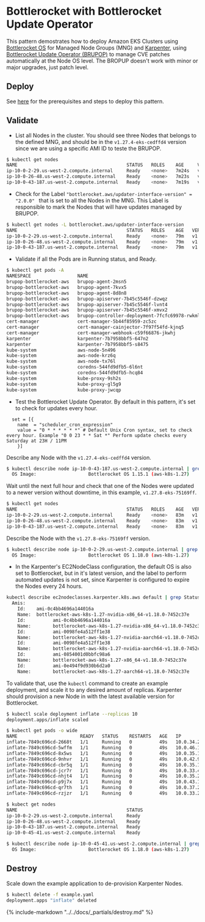 # Bottlerocket with Bottlerocket Update Operator

This pattern demostrates how to deploy Amazon EKS Clusters using [Bottlerocket OS](https://aws.amazon.com/bottlerocket/) for Managed Node Groups (MNG) and [Karpenter](https://karpenter.sh/), using [Bottlerocket Update Operator (BRUPOP)](https://github.com/bottlerocket-os/bottlerocket-update-operator) to manage CVE patches automatically at the Node OS level. The BROPUP doesn't work with minor or major upgrades, just patch level.

## Deploy

See [here](https://aws-ia.github.io/terraform-aws-eks-blueprints/getting-started/#prerequisites) for the prerequisites and steps to deploy this pattern.

## Validate

* List all Nodes in the cluster. You should see three Nodes that belongs to the defined MNG, and should be in the `v1.27.4-eks-cedffd4` version since we are using a specific AMI ID to teste the BRUPOP.

```bash
$ kubectl get nodes     
NAME                                        STATUS   ROLES    AGE     VERSION
ip-10-0-2-29.us-west-2.compute.internal     Ready    <none>   7m24s   v1.27.4-eks-cedffd4
ip-10-0-26-48.us-west-2.compute.internal    Ready    <none>   7m23s   v1.27.4-eks-cedffd4
ip-10-0-43-187.us-west-2.compute.internal   Ready    <none>   7m19s   v1.27.4-eks-cedffd4
```

* Check for the Label `"bottlerocket.aws/updater-interface-version" = "2.0.0" ` that is set to all the Nodes in the MNG. This Label is responsible to mark the Nodes that will have updates managed by BRUPOP.

```bash
$ kubectl get nodes -L bottlerocket.aws/updater-interface-version
NAME                                        STATUS   ROLES    AGE   VERSION               UPDATER-INTERFACE-VERSION
ip-10-0-2-29.us-west-2.compute.internal     Ready    <none>   79m   v1.27.4-eks-cedffd4   2.0.0
ip-10-0-26-48.us-west-2.compute.internal    Ready    <none>   79m   v1.27.4-eks-cedffd4   2.0.0
ip-10-0-43-187.us-west-2.compute.internal   Ready    <none>   79m   v1.27.4-eks-cedffd4   2.0.0
```

* Validate if all the Pods are in Running status, and Ready.

```bash
$ kubectl get pods -A
NAMESPACE                 NAME                                            READY   STATUS    RESTARTS        AGE
brupop-bottlerocket-aws   brupop-agent-2msn5                              1/1     Running   0               3m20s
brupop-bottlerocket-aws   brupop-agent-7kvx5                              1/1     Running   0               3m20s
brupop-bottlerocket-aws   brupop-agent-8d8n8                              1/1     Running   0               3m20s
brupop-bottlerocket-aws   brupop-apiserver-7b45c5546f-dzwqz               1/1     Running   0               3m20s
brupop-bottlerocket-aws   brupop-apiserver-7b45c5546f-lvnt4               1/1     Running   0               3m20s
brupop-bottlerocket-aws   brupop-apiserver-7b45c5546f-xmvx2               1/1     Running   0               3m20s
brupop-bottlerocket-aws   brupop-controller-deployment-7fcfc69978-rwkml   1/1     Running   0               3m20s
cert-manager              cert-manager-5b44f85959-zc5zc                   1/1     Running   0               4m2s
cert-manager              cert-manager-cainjector-7f97f54fd-kjnq5         1/1     Running   0               4m3s
cert-manager              cert-manager-webhook-c59f66876-jkwhj            1/1     Running   0               4m3s
karpenter                 karpenter-7b7958bbf5-647n2                      1/1     Running   0               11m
karpenter                 karpenter-7b7958bbf5-s8475                      1/1     Running   0               11m
kube-system               aws-node-5n496                                  2/2     Running   0               10m
kube-system               aws-node-krz6q                                  2/2     Running   0               10m
kube-system               aws-node-tx76l                                  2/2     Running   0               10m
kube-system               coredns-544fd9dfb5-6l6nt                        1/1     Running   0               9m27s
kube-system               coredns-544fd9dfb5-hcq84                        1/1     Running   0               9m27s
kube-system               kube-proxy-9sh2s                                1/1     Running   0               9m19s
kube-system               kube-proxy-gl5g9                                1/1     Running   0               9m24s
kube-system               kube-proxy-jwcqp                                1/1     Running   0               9m15s
```

* Test the Bottlerocket Update Operator. By default in this pattern, it's set to check for updates every hour.

```hcl
  set = [{
    name  = "scheduler_cron_expression"
    value = "0 * * * * * *" # Default Unix Cron syntax, set to check every hour. Example "0 0 23 * * Sat *" Perform update checks every Saturday at 23H / 11PM
    }]
```

Describe any Node with the `v1.27.4-eks-cedffd4` version.

```bash
$ kubectl describe node ip-10-0-43-187.us-west-2.compute.internal | grep Image
  OS Image:                   Bottlerocket OS 1.15.1 (aws-k8s-1.27)
```

Wait until the next full hour and check that one of the Nodes were updated to a newer version without downtime, in this example, `v1.27.8-eks-75169ff`.

```bash
$ kubectl get nodes
NAME                                        STATUS   ROLES    AGE   VERSION
ip-10-0-2-29.us-west-2.compute.internal     Ready    <none>   83m   v1.27.8-eks-75169ff
ip-10-0-26-48.us-west-2.compute.internal    Ready    <none>   83m   v1.27.4-eks-75169ff
ip-10-0-43-187.us-west-2.compute.internal   Ready    <none>   83m   v1.27.4-eks-cedffd4
```

Describe the Node with the `v1.27.8-eks-75169ff` version.

```bash
$ kubectl describe node ip-10-0-2-29.us-west-2.compute.internal | grep Image
  OS Image:                   Bottlerocket OS 1.18.0 (aws-k8s-1.27)
```

* In the Karpenter's EC2NodeClass configuration, the default OS is also set to Bottlerocket, but in it's latest version, and the label to perform automated updates is not set, since Karpenter is configured to expire the Nodes every 24 hours.

```bash
kubectl describe ec2nodeclasses.karpenter.k8s.aws default | grep Status -A50 | egrep 'Amis|Id|Name'
  Amis:
    Id:    ami-0c4bb4696a144016a
    Name:  bottlerocket-aws-k8s-1.27-nvidia-x86_64-v1.18.0-7452c37e
    Id:          ami-0c4bb4696a144016a
    Name:        bottlerocket-aws-k8s-1.27-nvidia-x86_64-v1.18.0-7452c37e
    Id:          ami-0098fe4a512ff1e38
    Name:        bottlerocket-aws-k8s-1.27-nvidia-aarch64-v1.18.0-7452c37e
    Id:          ami-0098fe4a512ff1e38
    Name:        bottlerocket-aws-k8s-1.27-nvidia-aarch64-v1.18.0-7452c37e
    Id:          ami-0854001d0bbfc98a6
    Name:        bottlerocket-aws-k8s-1.27-x86_64-v1.18.0-7452c37e
    Id:          ami-0e494f9d930b6d2a0
    Name:        bottlerocket-aws-k8s-1.27-aarch64-v1.18.0-7452c37e
```

To validate that, use the `kubectl` command to create an example deployment, and scale it to any desired amount of replicas. Karpenter should provision a new Node in with the latest available version for Bottlerocket.

```bash
$ kubectl scale deployment inflate --replicas 10                                                     
deployment.apps/inflate scaled

$ kubectl get pods -o wide                      
NAME                       READY   STATUS    RESTARTS   AGE   IP            NODE                                       NOMINATED NODE   READINESS GATES
inflate-7849c696cd-2668t   1/1     Running   0          49s   10.0.34.254   ip-10-0-45-41.us-west-2.compute.internal   <none>           <none>
inflate-7849c696cd-5wffm   1/1     Running   0          49s   10.0.46.13    ip-10-0-45-41.us-west-2.compute.internal   <none>           <none>
inflate-7849c696cd-8x5ws   1/1     Running   0          49s   10.0.35.190   ip-10-0-45-41.us-west-2.compute.internal   <none>           <none>
inflate-7849c696cd-9nhvr   1/1     Running   0          49s   10.0.42.99    ip-10-0-45-41.us-west-2.compute.internal   <none>           <none>
inflate-7849c696cd-cbr5q   1/1     Running   0          49s   10.0.35.195   ip-10-0-45-41.us-west-2.compute.internal   <none>           <none>
inflate-7849c696cd-jcr7r   1/1     Running   0          49s   10.0.33.41    ip-10-0-45-41.us-west-2.compute.internal   <none>           <none>
inflate-7849c696cd-nhjt4   1/1     Running   0          49s   10.0.35.213   ip-10-0-45-41.us-west-2.compute.internal   <none>           <none>
inflate-7849c696cd-p9j7x   1/1     Running   0          49s   10.0.43.102   ip-10-0-45-41.us-west-2.compute.internal   <none>           <none>
inflate-7849c696cd-qr7th   1/1     Running   0          49s   10.0.37.221   ip-10-0-45-41.us-west-2.compute.internal   <none>           <none>
inflate-7849c696cd-rzjzr   1/1     Running   0          49s   10.0.33.210   ip-10-0-45-41.us-west-2.compute.internal   <none>           <none>

$ kubect get nodes
NAME                                        STATUS                     ROLES    AGE   VERSION
ip-10-0-2-29.us-west-2.compute.internal     Ready                      <none>   90m   v1.27.8-eks-75169ff
ip-10-0-26-48.us-west-2.compute.internal    Ready                      <none>   90m   v1.27.4-eks-75169ff
ip-10-0-43-187.us-west-2.compute.internal   Ready                      <none>   90m   v1.27.4-eks-75169ff
ip-10-0-45-41.us-west-2.compute.internal    Ready                      <none>   60s   v1.27.8-eks-75169ff

$ kubectl describe node ip-10-0-45-41.us-west-2.compute.internal | grep Image
  OS Image:                   Bottlerocket OS 1.18.0 (aws-k8s-1.27)
```

## Destroy

Scale down the example application to de-provision Karpenter Nodes.

```sh
$ kubectl delete -f example.yaml
deployment.apps "inflate" deleted
```

{%
   include-markdown "../../docs/_partials/destroy.md"
%}
